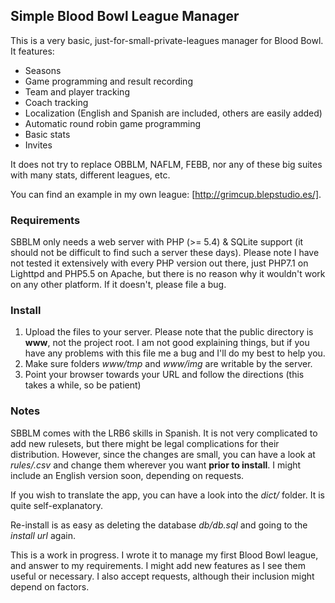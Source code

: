 ## Simple Blood Bowl League Manager

This is a very basic, just-for-small-private-leagues manager for Blood Bowl. It features:

  - Seasons
  - Game programming and result recording
  - Team and player tracking
  - Coach tracking
  - Localization (English and Spanish are included, others are easily added)
  - Automatic round robin game programming
  - Basic stats
  - Invites

It does not try to replace OBBLM, NAFLM, FEBB, nor any of these big suites with many stats, different leagues, etc.

You can find an example in my own league: [http://grimcup.blepstudio.es/].

### Requirements

SBBLM only needs a web server with PHP (>= 5.4) & SQLite support (it should not be difficult to find such a server these days).
Please note I have not tested it extensively with every PHP version out there, just PHP7.1 on Lighttpd and PHP5.5 on Apache,
but there is no reason why it wouldn't work on any other platform. If it doesn't, please file a bug.

### Install

  1. Upload the files to your server. Please note that the public directory is **www**, not the project root. I am not good
  explaining things, but if you have any problems with this file me a bug and I'll do my best to help you.
  2. Make sure folders *www/tmp* and *www/img* are writable by the server.
  3. Point your browser towards your URL and follow the directions (this takes a while, so be patient)

### Notes

SBBLM comes with the LRB6 skills in Spanish. It is not very complicated to add new rulesets, but there might be legal 
complications for their distribution. However, since the changes are small, you can have a look at *rules/<files>.csv*
and change them wherever you want **prior to install**. I might include an English version soon, depending on requests.

If you wish to translate the app, you can have a look into the *dict/* folder. It is quite self-explanatory.

Re-install is as easy as deleting the database *db/db.sql* and going to the *install url* again.

This is a work in progress. I wrote it to manage my first Blood Bowl league, and answer to my requirements. I might add 
new features as I see them useful or necessary. I also accept requests, although their inclusion might depend on factors.

